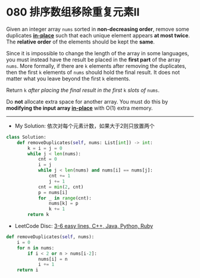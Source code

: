 # 080 排序数组移除重复元素Ⅱ

Given an integer array `nums` sorted in **non-decreasing order**, remove some duplicates [**in-place**](https://en.wikipedia.org/wiki/In-place_algorithm) such that each unique element appears **at most twice**. The **relative order** of the elements should be kept the **same**.

Since it is impossible to change the length of the array in some languages, you must instead have the result be placed in the **first part** of the array `nums`. More formally, if there are `k` elements after removing the duplicates, then the first `k` elements of `nums` should hold the final result. It does not matter what you leave beyond the first `k` elements.

Return `k` *after placing the final result in the first* `k` *slots of* `nums`.

Do **not** allocate extra space for another array. You must do this by **modifying the input array [in-place](https://en.wikipedia.org/wiki/In-place_algorithm)** with O(1) extra memory.

---

* My Solution: 依次对每个元素计数，如果大于2则只放置两个

```python
class Solution:
    def removeDuplicates(self, nums: List[int]) -> int:  
        k = i = j = 0
        while j < len(nums):
            cnt = 0
            i = j
            while j < len(nums) and nums[i] == nums[j]:
                cnt += 1
                j += 1
            cnt = min(2, cnt)
            p = nums[i]
            for _ in range(cnt):
                nums[k] = p
                k += 1
        return k
```

* LeetCode Disc: [3-6 easy lines, C++, Java, Python, Ruby](https://leetcode.com/problems/remove-duplicates-from-sorted-array-ii/discuss/27976/3-6-easy-lines-C%2B%2B-Java-Python-Ruby)

```python
def removeDuplicates(self, nums):
    i = 0
    for n in nums:
        if i < 2 or n > nums[i-2]:
            nums[i] = n
            i += 1
    return i
```

